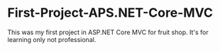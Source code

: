 # First-Project-APS.NET-Core-MVC
This was my first project in ASP.NET Core MVC for fruit shop. It's for learning only not professional.
